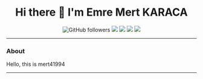 <h1 align="center">Hi there 👋 I'm Emre Mert KARACA</h1>

<p align="center">
  <img src="https://img.shields.io/github/followers/mert41994?style=social" alt="GitHub followers">
  <img src="https://img.shields.io/badge/Code-Kotlin-blue?logo=kotlin">
  <img src="https://img.shields.io/badge/Code-Python-bluegray?logo=python">
  <img src="https://img.shields.io/badge/Platform-Android-green?logo=android">
  <img src="https://img.shields.io/badge/Cloud-Firebase-orange?logo=firebase">
</p>

---

### About

Hello, this is mert41994

---
